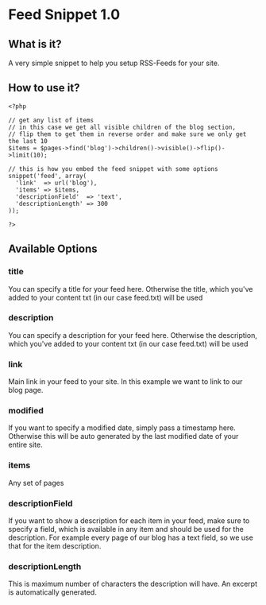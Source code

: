 # Feed Snippet 1.0

## What is it?

A very simple snippet to help you setup RSS-Feeds for your site. 

## How to use it?

    <?php 
	
	// get any list of items    
	// in this case we get all visible children of the blog section, 
	// flip them to get them in reverse order and make sure we only get the last 10
    $items = $pages->find('blog')->children()->visible()->flip()->limit(10);
	
	// this is how you embed the feed snippet with some options    
    snippet('feed', array(
      'link'  => url('blog'),
      'items' => $items,
      'descriptionField'  => 'text', 
      'descriptionLength' => 300
    ));
    
    ?>

## Available Options

### title

You can specify a title for your feed here. Otherwise the title, which you've added to your content txt (in our case feed.txt) will be used

### description

You can specify a description for your feed here. Otherwise the description, which you've added to your content txt (in our case feed.txt) will be used

### link

Main link in your feed to your site. In this example we want to link to our blog page.

### modified

If you want to specify a modified date, simply pass a timestamp here. Otherwise this will be auto generated by the last modified date of your entire site. 

### items

Any set of pages

### descriptionField

If you want to show a description for each item in your feed, make sure to specify a field, which is available in any item and should be used for the description. For example every page of our blog has a text field, so we use that for the item description. 

### descriptionLength

This is maximum number of characters the description will have. An excerpt is automatically generated.


